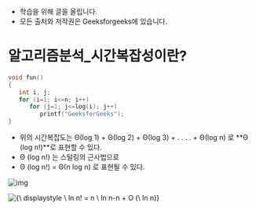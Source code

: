 - 학습을 위해 글을 올립니다.
- 모든 출처와 저작권은 Geeksforgeeks에 있습니다.

[^출처]: https://www.geeksforgeeks.org/



# 알고리즘분석_시간복잡성이란?

```c
void fun() 
{ 
   int i, j; 
   for (i=1; i<=n; i++) 
      for (j=1; j<=log(i); j++) 
         printf("GeeksforGeeks"); 
} 
```

- 위의 시간복잡도는 Θ(log 1) + Θ(log 2) + Θ(log 3) + . . . . + Θ(log n) 로  **Θ (log n!)**로 표현할 수 있다.
- Θ (log n!) 는 스털링의 근사법으로
- Θ (log n!) = Θ(n log n) 로 표현될 수 있다.

![img](https://upload.wikimedia.org/wikipedia/commons/thumb/4/48/Mplwp_factorial_gamma_stirling.svg/300px-Mplwp_factorial_gamma_stirling.svg.png)

![{\ displaystyle \ ln n! = n \ ln n-n + O (\ ln n)}](https://wikimedia.org/api/rest_v1/media/math/render/svg/70d0355f245d8a6d291b78e9769e74d3267a2244)
